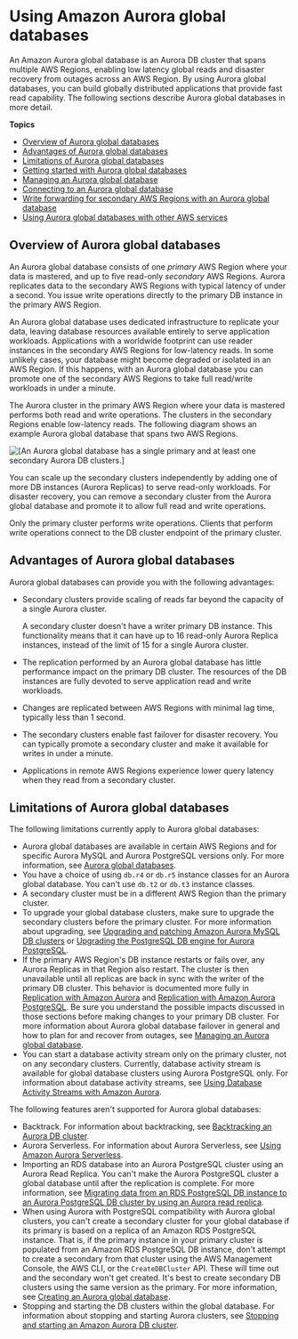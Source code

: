 # Using Amazon Aurora global databases<a name="aurora-global-database"></a>

An Amazon Aurora global database is an Aurora DB cluster that spans multiple AWS Regions, enabling low latency global reads and disaster recovery from outages across an AWS Region\. By using Aurora global databases, you can build globally distributed applications that provide fast read capability\. The following sections describe Aurora global databases in more detail\.

**Topics**
+ [Overview of Aurora global databases](#aurora-global-database-overview)
+ [Advantages of Aurora global databases](#aurora-global-database.advantages)
+ [Limitations of Aurora global databases](#aurora-global-database.limitations)
+ [Getting started with Aurora global databases](aurora-global-database-getting-started.md)
+ [Managing an Aurora global database](aurora-global-database-managing.md)
+ [Connecting to an Aurora global database](aurora-global-database-connecting.md)
+ [Write forwarding for secondary AWS Regions with an Aurora global database](aurora-global-database-write-forwarding.md)
+ [Using Aurora global databases with other AWS services](aurora-global-database-interop.md)

## Overview of Aurora global databases<a name="aurora-global-database-overview"></a>

An Aurora global database consists of one *primary* AWS Region where your data is mastered, and up to five read\-only *secondary* AWS Regions\. Aurora replicates data to the secondary AWS Regions with typical latency of under a second\. You issue write operations directly to the primary DB instance in the primary AWS Region\.

An Aurora global database uses dedicated infrastructure to replicate your data, leaving database resources available entirely to serve application workloads\. Applications with a worldwide footprint can use reader instances in the secondary AWS Regions for low\-latency reads\. In some unlikely cases, your database might become degraded or isolated in an AWS Region\. If this happens, with an Aurora global database you can promote one of the secondary AWS Regions to take full read/write workloads in under a minute\.

The Aurora cluster in the primary AWS Region where your data is mastered performs both read and write operations\. The clusters in the secondary Regions enable low\-latency reads\. The following diagram shows an example Aurora global database that spans two AWS Regions\.

![\[An Aurora global database has a single primary and at least one secondary Aurora DB clusters.\]](http://docs.aws.amazon.com/AmazonRDS/latest/AuroraUserGuide/images/aurora-global-databases-conceptual-illo.png)

You can scale up the secondary clusters independently by adding one of more DB instances \(Aurora Replicas\) to serve read\-only workloads\. For disaster recovery, you can remove a secondary cluster from the Aurora global database and promote it to allow full read and write operations\. 

Only the primary cluster performs write operations\. Clients that perform write operations connect to the DB cluster endpoint of the primary cluster\. 

## Advantages of Aurora global databases<a name="aurora-global-database.advantages"></a>

Aurora global databases can provide you with the following advantages: 
+ Secondary clusters provide scaling of reads far beyond the capacity of a single Aurora cluster\. 

  A secondary cluster doesn't have a writer primary DB instance\. This functionality means that it can have up to 16 read\-only Aurora Replica instances, instead of the limit of 15 for a single Aurora cluster\.
+  The replication performed by an Aurora global database has little performance impact on the primary DB cluster\. The resources of the DB instances are fully devoted to serve application read and write workloads\. 
+  Changes are replicated between AWS Regions with minimal lag time, typically less than 1 second\. 
+  The secondary clusters enable fast failover for disaster recovery\. You can typically promote a secondary cluster and make it available for writes in under a minute\. 
+  Applications in remote AWS Regions experience lower query latency when they read from a secondary cluster\. 

## Limitations of Aurora global databases<a name="aurora-global-database.limitations"></a>

 The following limitations currently apply to Aurora global databases:
+ Aurora global databases are available in certain AWS Regions and for specific Aurora MySQL and Aurora PostgreSQL versions only\. For more information, see [Aurora global databases](Concepts.AuroraFeaturesRegionsDBEngines.grids.md#Concepts.Aurora_Fea_Regions_DB-eng.Feature.GlobalDatabase)\. 
+  You have a choice of using `db.r4` or `db.r5` instance classes for an Aurora global database\. You can't use `db.t2` or `db.t3` instance classes\.
+  A secondary cluster must be in a different AWS Region than the primary cluster\. 
+ To upgrade your global database clusters, make sure to upgrade the secondary clusters before the primary cluster\. For more information about upgrading, see [Upgrading and patching Amazon Aurora MySQL DB clusters](AuroraMySQL.Updates.Patching.md) or [Upgrading the PostgreSQL DB engine for Aurora PostgreSQL](USER_UpgradeDBInstance.PostgreSQL.md)\. 
+ If the primary AWS Region's DB instance restarts or fails over, any Aurora Replicas in that Region also restart\. The cluster is then unavailable until all replicas are back in sync with the writer of the primary DB cluster\. This behavior is documented more fully in [Replication with Amazon Aurora](Aurora.Replication.md) and [Replication with Amazon Aurora PostgreSQL](AuroraPostgreSQL.Replication.md)\. Be sure you understand the possible impacts discussed in those sections before making changes to your primary DB cluster\. For more information about Aurora global database failover in general and how to plan for and recover from outages, see [Managing an Aurora global database](aurora-global-database-managing.md)\. 
+  You can start a database activity stream only on the primary cluster, not on any secondary clusters\.  Currently, database activity stream is available for global database clusters using Aurora PostgreSQL only\. For information about database activity streams, see [Using Database Activity Streams with Amazon Aurora](DBActivityStreams.md)\.

 The following features aren't supported for Aurora global databases: 
+  Backtrack\. For information about backtracking, see [Backtracking an Aurora DB cluster](AuroraMySQL.Managing.Backtrack.md)\. 
+ Aurora Serverless\. For information about Aurora Serverless, see [Using Amazon Aurora Serverless](aurora-serverless.md)\. 
+ Importing an RDS database into an Aurora PostgreSQL cluster using an Aurora Read Replica\. You can't make the Aurora PostgreSQL cluster a global database until after the replication is complete\. For more information, see [Migrating data from an RDS PostgreSQL DB instance to an Aurora PostgreSQL DB cluster by using an Aurora read replica](AuroraPostgreSQL.Migrating.md#AuroraPostgreSQL.Migrating.RDSPostgreSQL.Replica)\.
+  When using Aurora with PostgreSQL compatibility with Aurora global clusters, you can't create a secondary cluster for your global database if its primary is based on a replica of an Amazon RDS PostgreSQL instance\. That is, if the primary instance in your primary cluster is populated from an Amazon RDS PostgreSQL DB instance, don't attempt to create a secondary from that cluster using the AWS Management Console, the AWS CLI, or the `CreateDBCluster` API\. These will time out and the secondary won't get created\. It's best to create secondary DB clusters using the same version as the primary\. For more information, see [Creating an Aurora global database](aurora-global-database-getting-started.md#aurora-global-database-creating)\. 
+  Stopping and starting the DB clusters within the global database\. For information about stopping and starting Aurora clusters, see [Stopping and starting an Amazon Aurora DB cluster](aurora-cluster-stop-start.md)\. 